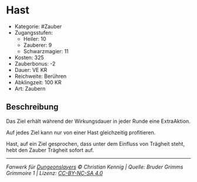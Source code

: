 # Hast

- Kategorie: #Zauber
- Zugangsstufen:
  - Heiler: 10
  - Zauberer: 9
  - Schwarzmagier: 11
- Kosten: 325
- Zauberbonus: -2
- Dauer: VE KR
- Reichweite: Berühren
- Abklingzeit: 100 KR
- Art: Zaubern

## Beschreibung

Das Ziel erhält während der Wirkungsdauer in jeder Runde eine ExtraAktion.

Auf jedes Ziel kann nur von einer Hast gleichzeitig profitieren.

Hast, auf ein Ziel gesprochen, dass unter dem Einfluss von Trägheit steht, hebt den Zauber Trägheit sofort auf.

---

_Fanwerk für [Dungeonslayers](https://www.dungeonslayers.net/) © Christian Kennig | Quelle: Bruder Grimms Grimmoire 1 | Lizenz: [CC-BY-NC-SA 4.0](https://creativecommons.org/licenses/by-nc-sa/4.0/deed.de)_
